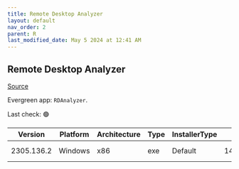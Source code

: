 ```yaml
---
title: Remote Desktop Analyzer
layout: default
nav_order: 2
parent: R
last_modified_date: May 5 2024 at 12:41 AM
---
```


## Remote Desktop Analyzer

[Source](https://rdanalyzer.com/)

Evergreen app: `RDAnalyzer`. 

Last check: 🟢

| Version    | Platform | Architecture | Type | InstallerType | Date      | Size    | URI                                                                                                                                                                                          |
| ---------- | -------- | ------------ | ---- | ------------- | --------- | ------- | -------------------------------------------------------------------------------------------------------------------------------------------------------------------------------------------- |
| 2305.136.2 | Windows  | x86          | exe  | Default       | 14/5/2021 | 2866656 | [https://github.com/RDAnalyzer/release/releases/download/2305.136.2/RemoteDisplayAnalyzer.exe](https://github.com/RDAnalyzer/release/releases/download/2305.136.2/RemoteDisplayAnalyzer.exe) |
